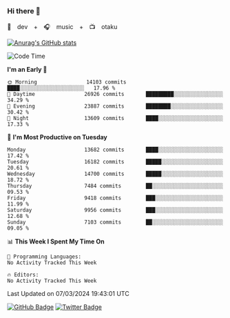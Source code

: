 ### Hi there 👋

🚀　dev　+　🎧　music　+　📺　otaku


[![Anurag's GitHub stats](https://github-readme-stats.vercel.app/api?username=koheitasaka&count_private=true&show_icons=true&theme=monokai)](https://github.com/koheitasaka/github-readme-stats)

<!--START_SECTION:waka-->
![Code Time](http://img.shields.io/badge/Code%20Time-1%2C161%20hrs%2023%20mins-blue)

**I'm an Early 🐤** 

```text
🌞 Morning                14103 commits       ████░░░░░░░░░░░░░░░░░░░░░   17.96 % 
🌆 Daytime                26926 commits       █████████░░░░░░░░░░░░░░░░   34.29 % 
🌃 Evening                23887 commits       ████████░░░░░░░░░░░░░░░░░   30.42 % 
🌙 Night                  13609 commits       ████░░░░░░░░░░░░░░░░░░░░░   17.33 % 
```
📅 **I'm Most Productive on Tuesday** 

```text
Monday                   13682 commits       ████░░░░░░░░░░░░░░░░░░░░░   17.42 % 
Tuesday                  16182 commits       █████░░░░░░░░░░░░░░░░░░░░   20.61 % 
Wednesday                14700 commits       █████░░░░░░░░░░░░░░░░░░░░   18.72 % 
Thursday                 7484 commits        ██░░░░░░░░░░░░░░░░░░░░░░░   09.53 % 
Friday                   9418 commits        ███░░░░░░░░░░░░░░░░░░░░░░   11.99 % 
Saturday                 9956 commits        ███░░░░░░░░░░░░░░░░░░░░░░   12.68 % 
Sunday                   7103 commits        ██░░░░░░░░░░░░░░░░░░░░░░░   09.05 % 
```


📊 **This Week I Spent My Time On** 

```text
💬 Programming Languages: 
No Activity Tracked This Week

🔥 Editors: 
No Activity Tracked This Week
```


 Last Updated on 07/03/2024 19:43:01 UTC
<!--END_SECTION:waka-->

[![GitHub Badge](https://img.shields.io/badge/GitHub-100000?style=for-the-badge&logo=github&logoColor=white)](https://github.com/koheitasaka)
[![Twitter Badge](https://img.shields.io/badge/Twitter-1DA1F2?style=for-the-badge&logo=twitter&logoColor=white)](https://twitter.com/sleep_asleep_)
